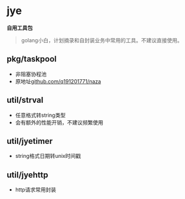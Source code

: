 # jye

**自用工具包**
> golang小白，计划摘录和自封装业务中常用的工具。不建议直接使用。

## pkg/taskpool
- 非阻塞协程池
- 原地址[github.com/q191201771/naza](https://github.com/q191201771/naza)

## util/strval
- 任意格式转string类型
- 会有额外的性能开销，不建议频繁使用

## util/jyetimer
- string格式日期转unix时间戳

## util/jyehttp
- http请求常用封装